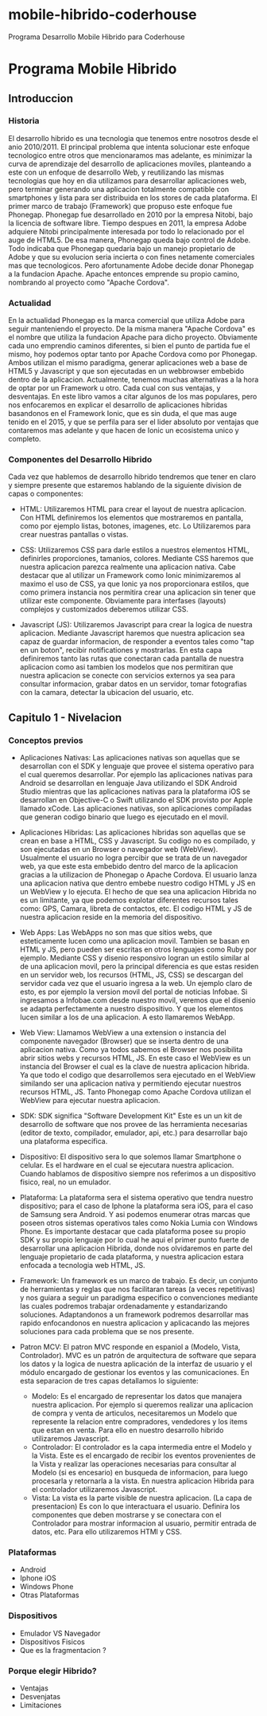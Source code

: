 # mobile-hibrido-coderhouse
Programa Desarrollo Mobile Hibrido para Coderhouse

# Programa Mobile Hibrido

## Introduccion
### Historia
El desarrollo hibrido es una tecnologia que tenemos entre nosotros desde el anio 2010/2011. El principal problema que intenta solucionar este enfoque tecnologico entre otros que mencionaramos mas adelante, es minimizar la curva de aprendizaje del desarrollo de aplicaciones moviles, planteando a este con un enfoque de desarrollo Web, y reutilizando las mismas tecnologias que hoy en dia utilizamos para desarrollar aplicaciones web, pero terminar generando una aplicacion totalmente compatible con smartphones y lista para ser distribuida en los stores de cada plataforma.
El primer marco de trabajo (Framework) que propuso este enfoque fue Phonegap. Phonegap fue desarrollado en 2010 por la empresa Nitobi, bajo la licencia de software libre.
Tiempo despues en 2011, la empresa Adobe adquiere Nitobi
principalmente interesada por todo lo relacionado por el auge de HTML5. De esa manera, Phonegap queda bajo control de Adobe. Todo indicaba que Phonegap quedaria bajo un manejo propietario de Adobe y que su evolucion seria incierta o con fines netamente comerciales mas que tecnologicos. Pero afortunamente Adobe decide donar Phonegap a la fundacion Apache. Apache entonces emprende su propio camino, nombrando al proyecto como "Apache Cordova".

### Actualidad
En la actualidad Phonegap es la marca comercial que utiliza Adobe para seguir manteniendo el proyecto.
De la misma manera "Apache Cordova" es el nombre que utiliza la fundacion Apache para dicho proyecto.
Obviamente cada uno emprendio caminos diferentes, si bien
el punto de partida fue el mismo, hoy podemos optar
tanto por Apache Cordova como por Phonegap.
Ambos utilizan el mismo paradigma, generar aplicaciones web a base de HTML5 y Javascript y que son ejecutadas en un webbrowser embebido dentro de la aplicacion.
Actualmente, tenemos muchas alternativas a la hora de optar 
por un Framework u otro. Cada cual con sus ventajas, y desventajas. En este libro vamos a citar
algunos de los mas populares, pero nos enfocaremos
en explicar el desarrollo de aplicaciones hibridas basandonos en el Framework Ionic, que es sin duda,
el que mas auge tenido en el 2015, y que se perfila
para ser el lider absoluto por ventajas que contaremos mas adelante y que hacen de Ionic un ecosistema unico y completo. 

### Componentes del Desarrollo Hibrido
Cada vez que hablemos de desarrollo hibrido tendremos
que tener en claro y siempre presente que estaremos hablando
de la siguiente division de capas o componentes:

- HTML: Utilizaremos HTML para crear el layout de nuestra aplicacion. Con HTML definiremos los elementos que 
mostraremos en pantalla, como por ejemplo
listas, botones, imagenes, etc. Lo Utilizaremos
para crear nuestras pantallas o vistas.

- CSS: Utilizaremos CSS para darle estilos a nuestros
elementos HTML, definirles proporciones, tamanios,
colores. Mediante CSS haremos que nuestra aplicacion
parezca realmente una aplicacion nativa. 
Cabe destacar que al utilizar un Framework como Ionic
minimizaremos al maximo el uso de CSS, ya que Ionic ya nos
proporcionara estilos, que como primera instancia
nos permitira crear una aplicacion sin tener
que utilizar este componente. Obviamente
para interfases (layouts) complejos y customizados
deberemos utilizar CSS.

- Javascript (JS): Utilizaremos Javascript 
para crear la logica de nuestra aplicacion. Mediante
Javascript haremos que nuestra aplicacion sea capaz de guardar informacion, de responder a eventos
tales como "tap en un boton", recibir notificationes 
y mostrarlas. En esta capa definiremos tanto
las rutas que conectaran cada pantalla de nuestra
aplicacion como asi tambien los modelos que nos permitiran
que nuestra aplicacion se conecte con servicios externos
ya sea para consultar informacion, grabar
datos en un servidor, tomar fotografias con la camara, detectar la ubicacion del usuario, etc.

## Capitulo 1 - Nivelacion

### Conceptos previos
- Aplicaciones Nativas: 
Las aplicaciones nativas son aquellas que se desarrollan con el SDK y lenguaje que provee el sistema operativo
para el cual queremos desarrollar. 
Por ejemplo las aplicaciones nativas para Android se desarrollan en lenguaje Java utilizando el SDK Android Studio mientras que las aplicaciones nativas para 
la plataforma iOS se desarrollan en Objective-C o Swift utilizando el SDK provisto por Apple llamado xCode.
Las aplicaciones nativas, son aplicaciones compiladas
que generan codigo binario que luego es ejecutado en 
el movil.

- Aplicaciones Hibridas:
Las aplicaciones hibridas son aquellas que se crean en base a HTML, CSS y Javascript. Su codigo no es compilado, y son ejecutadas en un Browser o navegador web (WebView). Usualmente el usuario no logra percibir 
que se trata de un navegador web, ya que este esta embebido
dentro del marco de la aplicacion gracias a la utilizacion 
de Phonegap o Apache Cordova. El usuario lanza una aplicacion nativa que dentro embebe nuestro codigo HTML y JS en un WebView y lo ejecuta. El hecho de que sea una aplicacion Hibrida no es un limitante, ya que podemos explotar diferentes recursos tales como: GPS, Camara, libreta de contactos, etc. El codigo HTML y JS
de nuestra aplicacion reside en la memoria del dispositivo.

- Web Apps:
Las WebApps no son mas que sitios webs, que esteticamente lucen como una aplicacion movil. Tambien se basan en HTML y JS, pero pueden ser escritas en otros lenguajes como Ruby por ejemplo. Mediante CSS y disenio responsivo logran
un estilo similar al de una aplicacion movil, pero
la principal diferencia es que estas residen en un servidor web, los recursos (HTML, JS, CSS) se descargan del servidor cada vez que el usuario ingresa a la web. 
Un ejemplo claro de esto, es por ejemplo la version movil del portal de noticias Infobae.
Si ingresamos a Infobae.com desde nuestro movil, veremos
que el disenio se adapta perfectamente a nuestro 
dispositivo. Y que los elementos lucen similar a los de una aplicacion. A esto llamaremos WebApp.

- Web View:
Llamamos WebView a una extension o instancia del componente navegador (Browser) que se inserta dentro de una aplicacion nativa. 
Como ya todos sabemos el Browser nos posibilita abrir sitios webs y recursos HTML, JS.
En este caso el WebView es un instancia del Browser
el cual es la clave de nuestra aplicacion hibrida.
Ya que todo el codigo que desarrollemos
sera ejecutado en el WebView similando ser una aplicacion nativa y permitiendo ejecutar nuestros recursos HTML, JS.
Tanto Phonegap como Apache Cordova utilizan el WebView 
para ejecutar nuestra aplicacion.

- SDK:
SDK significa "Software Development Kit"
Este es un un kit de desarrollo de software que nos provee
de las herramienta necesarias (editor de texto, compilador, emulador, api, etc.) para desarrollar bajo una plataforma especifica.

- Dispositivo:
El dispositivo sera lo que solemos llamar Smartphone o celular. Es el hardware en el cual se ejecutara nuestra aplicacion. Cuando hablamos de dispositivo siempre nos referimos a un dispositivo fisico, real, no un emulador.

- Plataforma:
La plataforma sera el sistema operativo que tendra nuestro dispositivo; para el caso de Iphone la plataforma sera iOS, para el caso de Samsung sera Android. Y asi podemos enumerar
otras marcas que poseen otros sistemas operativos tales como Nokia Lumia con Windows Phone. Es importante destacar que cada plataforma posee su propio SDK y su propio lenguaje 
por lo cual he aqui el primer punto fuerte de desarrollar una aplicacion Hibrida, donde nos olvidaremos en parte
del lenguaje propietario de cada plataforma, y nuestra aplicacion estara enfocada a tecnologia web HTML, JS.

- Framework:
Un framework es un marco de trabajo. Es decir, un conjunto de herramientas y reglas que nos facilitaran tareas (a veces repetitivas) y nos guiara a seguir un paradigma especifico o convenciones mediante las cuales podremos trabajar ordenadamente y estandarizando soluciones. 
Adaptandonos a un framework podremos desarrollar mas rapido enfocandonos en nuestra aplicacion y aplicacando las mejores soluciones para cada problema que se nos presente.

- Patron MCV:
El patron MVC responde en espaniol a (Modelo, Vista, Controlador). MVC es un patrón de arquitectura de software que separa los datos y la logica de nuestra aplicación de la interfaz de usuario y el módulo encargado de gestionar los eventos y las comunicaciones. En esta separacion de tres capas detallamos lo siguiente: 
	- Modelo: Es el encargado de representar los datos que manajera nuestra aplicacion. Por ejemplo si queremos realizar una aplicacion de compra y venta de articulos, necesitaremos un Modelo que represente la relacion entre compradores, vendedores y los items que estan en venta. Para ello en nuestro desarrollo hibrido utilizaremos Javascript.
	- Controlador: El controlador es la capa intermedia entre el Modelo y la Vista. Este es el encargado de recibir los eventos provenientes de la Vista y realizar las operaciones necesarias para consultar al Modelo (si es encesario) en busqueda de informacion, para luego procesarla y retornarla a la vista. En nuestra aplicacion Hibrida para el controlador utilizaremos Javascript.
	- Vista:
	La vista es la parte visible de nuestra aplicacion. (La capa de presentacion) Es con lo que interactuara el usuario. Definira los componentes que deben mostrarse y se conectara con el Controlador para mostrar informacion al usuario, permitir entrada de datos, etc. Para ello utilizaremos HTMl y CSS.

### Plataformas
- Android
- Iphone iOS
- Windows Phone
- Otras Plataformas

### Dispositivos
- Emulador VS Navegador
- Dispositivos Fisicos
- Que es la fragmentacion ?

### Porque elegir Hibrido?
- Ventajas
- Desvenjatas
- Limitaciones